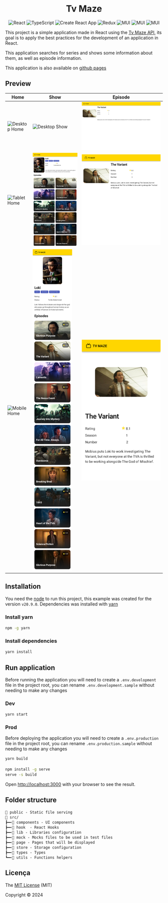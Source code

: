 <h1 align="center">Tv Maze</h1>
<div align="center">

![React](https://img.shields.io/badge/react-20232a?style=for-the-badge&logo=react)
![TypeScript](https://img.shields.io/badge/typescript-3178C6?style=for-the-badge&logo=typescript&logoColor=white)
![Create React App](https://img.shields.io/badge/Create%20react%20app-09D3AC?style=for-the-badge&logo=createreactapp&logoColor=white)
![Redux](https://img.shields.io/badge/Redux-764ABC?style=for-the-badge&logo=redux&logoColor=white)
![MUI](https://img.shields.io/badge/MUI-0081CB?style=for-the-badge&logo=mui&logoColor=white)
![MUI](https://img.shields.io/badge/👩‍🎤%20Emotion-d26ac2?style=for-the-badge&logoColor=white)
![MUI](https://img.shields.io/badge/Jest-C21325?style=for-the-badge&logo=jest&logoColor=white)
</div>

This project is a simple application made in React using the [Tv Maze API](http://api.tvmaze.com), its goal is to apply the best practices for the development of an application in React.

This application searches for series and shows some information about them, as well as episode information.

This application is also available on [github pages](https://carloshrabelo.dev/tvmaze/)

## Preview
| Home                   | Show                           | Episode                           |
| ------------------------- | -------------------------------- | -------------------------------- |
| ![Desktop Home](./docs/desk_home.png) | ![Desktop Show](./docs/desk_show.png) | ![Desktop Episode](./docs/desk_episode.png) |
| ![Tablet Home](./docs/tablet_home.png) | ![Tablet Show](./docs/tablet_show.png) | ![Tablet Episode](./docs/tablet_episode.png) |
| ![Mobile Home](./docs/mob_home.png) | ![Mobile Show](./docs/mob_show.png) | ![Mobile Episode](./docs/mob_episode.png) |

## Installation

You need the [node](https://nodejs.org/en/download/) to run this project, this example was created for the version `v20.9.0`. Dependencies was installed with [yarn](https://classic.yarnpkg.com/en/)

### Install yarn
```bash
npm -g yarn
```

### Install dependencies
```bash
yarn install
```

## Run application

Before running the application you will need to create a `.env.development` file in the project root, you can rename `.env.development.sample` without needing to make any changes

### Dev

```bash
yarn start
```

### Prod

Before deploying the application you will need to create a `.env.production` file in the project root, you can rename `.env.production.sample` without needing to make any changes

```bash
yarn build

npm install -g serve
serve -s build
```

Open [http://localhost:3000](http://localhost:3000) with your browser to see the result.

## Folder structure

```
📂 public - Static file serving
📂 src/
┣━╾📂 components - UI components
┣━╾📂 hook  - React Hooks
┣━╾📂 lib - Libraries configuration
┣━╾📂 mock - Mocks files to be used in test files
┣━╾📂 page - Pages that will be displayed
┣━╾📂 store - Storage configuration
┣━╾📂 types - Types
┗━╾📂 utils - Functions helpers
```

## Licença

The [MIT License]() (MIT)

Copyright :copyright: 2024
